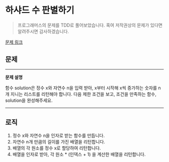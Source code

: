 # **하샤드 수 판별하기**
> 프로그래머스의 문제를 TDD로 풀어보았습니다. 혹여 저작권상의 문제가 있다면 알려주시면 감사하겠습니다.

[문제 링크](https://programmers.co.kr/learn/courses/30/lessons/12954)

## **문제**
---
**문제 설명**

함수 solution은 정수 x와 자연수 n을 입력 받아, 
x부터 시작해 x씩 증가하는 숫자를 n개 지니는 리스트를 리턴해야 합니다. 
다음 제한 조건을 보고, 조건을 만족하는 함수, solution을 완성해주세요.

---
## **로직** 
1. 정수 x와 자연수 n을 인자로 받는 함수를 만듭니다.
2. 자연수 n개 만큼의 길이를 가진 배열을 리턴합니다.
3. 배열의 각 원소를 정수 x로 할당하여 리턴합니다.
4. 배열을 인자로 받아, 각 원소 * (인덱스 + 1) 을 계산한 배열을 리턴합니다.

